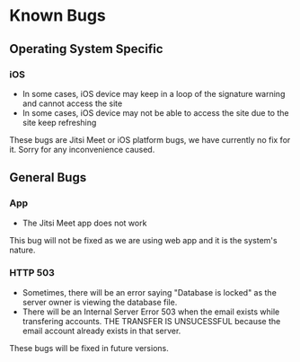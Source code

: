 # Known Bugs
## Operating System Specific
### iOS
- In some cases, iOS device may keep in a loop of the signature warning and cannot access the site
- In some cases, iOS device may not be able to access the site due to the site keep refreshing

These bugs are Jitsi Meet or iOS platform bugs, we have currently no fix for it. Sorry for any inconvenience caused.
## General Bugs
### App
- The Jitsi Meet app does not work

This bug will not be fixed as we are using web app and it is the system's nature.
### HTTP 503
- Sometimes, there will be an error saying "Database is locked" as the server owner is viewing the database file.
- There will be an Internal Server Error 503 when the email exists while transfering accounts. THE TRANSFER IS UNSUCESSFUL because the email account already exists in that server.

These bugs will be fixed in future versions.